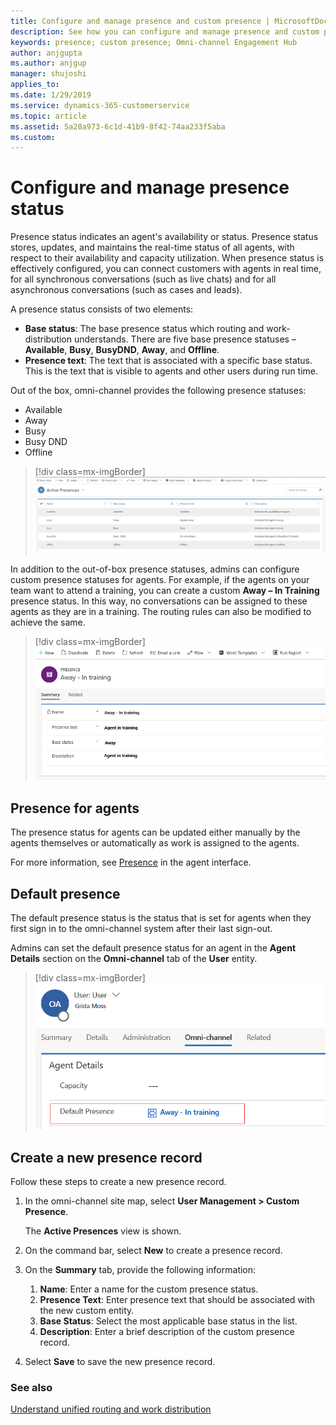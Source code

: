 ```yaml
---
title: Configure and manage presence and custom presence | MicrosoftDocs
description: See how you can configure and manage presence and custom presence in Omni-channel Engagement Hub
keywords: presence; custom presence; Omni-channel Engagement Hub
author: anjgupta
ms.author: anjgup
manager: shujoshi
applies_to: 
ms.date: 1/29/2019
ms.service: dynamics-365-customerservice
ms.topic: article
ms.assetid: 5a28a973-6c1d-41b9-8f42-74aa233f5aba
ms.custom: 
---
```

# Configure and manage presence status

Presence status indicates an agent's availability or status. Presence status stores, updates, and maintains the real-time status of all agents, with respect to their availability and capacity utilization. When presence status is effectively configured, you can connect customers with agents in real time, for all synchronous conversations (such as live chats) and for all asynchronous conversations (such as cases and leads).

A presence status consists of two elements:

- **Base status**: The base presence status which routing and work-distribution understands. There are five base presence statuses – **Available**, **Busy**, **BusyDND**, **Away**, and **Offline**.
- **Presence text**: The text that is associated with a specific base status. This is the text that is visible to agents and other users during run time. 

Out of the box, omni-channel provides the following presence statuses:

- Available
- Away
- Busy
- Busy DND
- Offline

> [!div class=mx-imgBorder]
> ![presence view](../media/oc-presence-view.png)

In addition to the out-of-box presence statuses, admins can configure custom presence statuses for agents. For example, if the agents on your team want to attend a training, you can create a custom **Away – In Training** presence status. In this way, no conversations can be assigned to these agents as they are in a training. The routing rules can also be modified to achieve the same.

> [!div class=mx-imgBorder]
> ![custom presence](../media/oc-custom-presence-example.png)

## Presence for agents

The presence status for agents can be updated either manually by the agents themselves or automatically as work is assigned to the agents.

For more information, see [Presence](../agent/agent-usd/introduction-agent-interface-omni-channel-engagement-hub.md#presence) in the agent interface.

## Default presence

The default presence status is the status that is set for agents when they first sign in to the omni-channel system after their last sign-out.

Admins can set the default presence status for an agent in the **Agent Details** section on the **Omni-channel** tab of the **User** entity.

> [!div class=mx-imgBorder]
> ![Default presnce](../media/oc-presence-default.png)

## Create a new presence record

Follow these steps to create a new presence record.

1. In the omni-channel site map, select **User Management \> Custom Presence**.

    The **Active Presences** view is shown.

2. On the command bar, select **New** to create a presence record.
3. On the **Summary** tab, provide the following information:

    1. **Name**: Enter a name for the custom presence status.
    2. **Presence Text**: Enter presence text that should be associated with the new custom entity.
    3. **Base Status**: Select the most applicable base status in the list.
    4. **Description**: Enter a brief description of the custom presence record.

4. Select **Save** to save the new presence record.


### See also

[Understand unified routing and work distribution](unified-routing-work-distribution.md)
